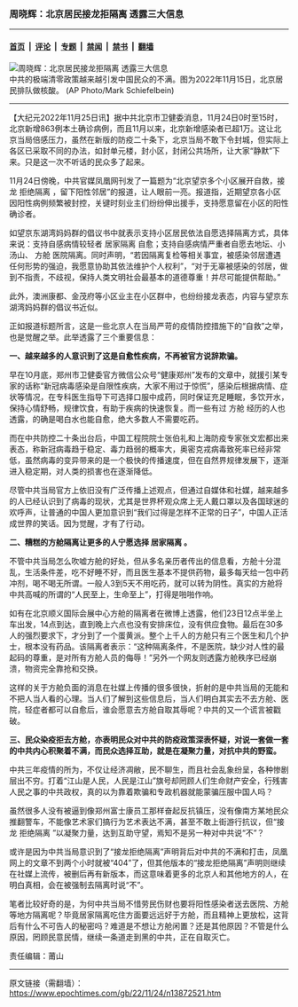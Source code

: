 ### 周晓辉：北京居民接龙拒隔离 透露三大信息

---

#### [首页](../../../..?n13872521) &nbsp;|&nbsp; [评论](../../../../../epoch-comment?n13872521) &nbsp;|&nbsp; [专题](../../../../../epoch-special?n13872521) &nbsp;|&nbsp; [禁闻](../../../../../epoch-news?n13872521) &nbsp;|&nbsp; [禁书](../../../../../books?n13872521) &nbsp;|&nbsp; [翻墙](https://github.com/gfw-breaker/nogfw/blob/master/README.md?n13872521)


<div><img alt="周晓辉：北京居民接龙拒隔离 透露三大信息" class="attachment-djy_600_400 size-djy_600_400 wp-post-image" src="https://i.epochtimes.com/assets/uploads/2022/11/id13869838-CP25121075-600x400.jpg"/>
<div class="caption">
 中共的极端清零政策越来越引发中国民众的不满。图为2022年11月15日，北京居民排队做核酸。 (AP Photo/Mark Schiefelbein)
</div></div><hr/><div class="post_content" id="artbody" itemprop="articleBody">
 <!-- article content begin -->
 <p>
  【大纪元2022年11月25日讯】据中共北京市卫健委消息，11月24日0时至15时，北京新增863例本土确诊病例，而且11月以来，北京新增感染者已超1万。这让北京当局倍感压力，虽然在新版的防疫二十条下，北京当局不敢下令封城，但实际上各区已采取不同的办法，如封单元楼，封小区，封闭公共场所，让大家“静默”下来。只是这一次不听话的民众多了起来。
 </p>
 <p>
  11月24日傍晚，中共官媒凤凰网刊发了一篇题为“北京望京多个小区展开自救，接龙
  <ok href="https://www.epochtimes.com/gb/tag/%E6%8B%92%E7%BB%9D%E9%9A%94%E7%A6%BB.html">
   拒绝隔离
  </ok>
  ，留下阳性邻居”的报道，让人眼前一亮。报道指，近期望京各小区因阳性病例频繁被封控，关键时刻业主们纷纷伸出援手，支持愿意留在小区的阳性确诊者。
 </p>
 <p>
  如望京东湖湾妈妈群的倡议书中就表示支持小区居民依法自愿选择隔离方式，具体来说：支持自感病情较轻者
  <ok href="https://www.epochtimes.com/gb/tag/%E5%B1%85%E5%AE%B6%E9%9A%94%E7%A6%BB.html">
   居家隔离
  </ok>
  自愈；支持自感病情严重者自愿去地坛、小汤山、
  <ok href="https://www.epochtimes.com/gb/tag/%E6%96%B9%E8%88%B1.html">
   方舱
  </ok>
  医院隔离。同时声明，“若因隔离复检等相关事宜，被感染邻居遭遇任何形势的强迫，我愿意协助其依法维护个人权利”，“对于无辜被感染的邻居，做到不指责，不歧视，保持人类文明社会最基本的道德尊重！并尽可能提供帮助。”
 </p>
 <p>
  此外，澳洲康都、金茂府等小区业主在小区群中，也纷纷接龙表态，内容与望京东湖湾妈妈群的倡议书近似。
 </p>
 <p>
  正如报道标题所言，这是一些北京人在当局严苛的疫情防控措施下的“自救”之举，也是觉醒之举。此举透露了三个重要信息：
 </p>
 <p>
  <strong>
   一、越来越多的人意识到了这是自愈性疾病，不再被官方说辞欺骗。
  </strong>
 </p>
 <p>
  早在10月底，郑州市卫健委官方微信公众号“健康郑州”发布的文章中，就援引某专家的话称“新冠病毒感染是自限性疾病，大家不用过于惊慌”，感染后根据病情、症状等情况，在专科医生指导下可选择口服中成药，同时保证充足睡眠，多饮开水，保持心情舒畅，规律饮食，有助于疾病的快速恢复。而一些有过
  <ok href="https://www.epochtimes.com/gb/tag/%E6%96%B9%E8%88%B1.html">
   方舱
  </ok>
  经历的人也透露，的确是喝白水也能自愈，绝大多数人不需要吃药。
 </p>
 <p>
  而在中共防控二十条出台后，中国工程院院士张伯礼和上海防疫专家张文宏都出来表态，称新冠病毒趋于稳定、毒力趋弱的概率大，奥密克戎病毒致死率已经非常低，虽然病毒的变异带来的是一个极快的传播速度，但在自然界规律发展下，逐渐进入稳定期，对人类的损害也在逐渐降低。
 </p>
 <p>
  尽管中共当局官方上依旧没有广泛传播上述观点，但通过自媒体和社媒，越来越多的人已经认识到了病毒的现状，尤其是世界杯观众席上无人戴口罩以及各国球迷的欢呼声，让普通的中国人更加意识到“我们过得是怎样不正常的日子”，中国人正活成世界的笑话。因为觉醒，才有了行动。
 </p>
 <p>
  <strong>
   二、糟糕的方舱隔离让更多的人宁愿选择
   <ok href="https://www.epochtimes.com/gb/tag/%E5%B1%85%E5%AE%B6%E9%9A%94%E7%A6%BB.html">
    居家隔离
   </ok>
   。
  </strong>
 </p>
 <p>
  不管中共当局怎么吹嘘方舱的好处，但从多名亲历者传出的信息看，方舱十分混乱，生活条件差，吃不好睡不好，而且医生基本不提供药物，最多每天给一包中药冲剂，喝不喝无所谓。一般人3到5天不用吃药，就可以转为阴性。真实的方舱将中共高喊的所谓的“人民至上，生命至上”，打得是啪啪作响。
 </p>
 <p>
  如有在北京顺义国际会展中心方舱的隔离者在微博上透露，他们23日12点半坐上车出发，14点到达，直到晚上六点也没有安排床位，没有供应食物。最后在30多人的强烈要求下，才分到了一个蛋黄派。整个上千人的方舱只有三个医生和几个护士，根本没有药品。该隔离者表示：“这种隔离条件，不是医院，缺少对人性的最起码的尊重，是对所有方舱人员的侮辱！”另外一个网友则透露方舱秩序已经崩溃，物资完全靠抢和交换。
 </p>
 <p>
  这样的关于方舱负面的消息在社媒上传播的很多很快，折射的是中共当局的无能和不把人当人看的心理。当人们了解到这些信息后，当人们明白其实去不去方舱、医院，轻症者都可以自愈后，谁会愿意去方舱自取其辱呢？中共的又一个谎言被戳破。
 </p>
 <p>
  <strong>
   三、民众染疫拒去方舱，亦表明民众对中共的防疫政策深表怀疑，对说一套做一套的中共内心积聚着不满，而民众选择互助，就是在凝聚力量，对抗中共的野蛮。
  </strong>
 </p>
 <p>
  中共三年疫情的所为，不仅让经济凋敝，民不聊生，而且社会乱象纷呈，各种惨剧层出不穷。打着“江山是人民，人民是江山”旗号却罔顾人们生命财产安全，行残害人民之事的中共政权，真的以为靠着欺骗和专政机器就能蒙骗压服中国人吗？
 </p>
 <p>
  虽然很多人没有被逼到像郑州富士康员工那样奋起反抗镇压，没有像南方某地民众推翻警车，不能像艺术家们搞行为艺术表达不满，甚至不敢上街游行抗议，但“接龙
  <ok href="https://www.epochtimes.com/gb/tag/%E6%8B%92%E7%BB%9D%E9%9A%94%E7%A6%BB.html">
   拒绝隔离
  </ok>
  ”以凝聚力量，达到互助守望，焉知不是另一种对中共说“不”？
 </p>
 <p>
  或许是因为中共当局意识到了“接龙拒绝隔离”声明背后对中共的不满和打击，凤凰网上的文章不到两个小时就被“404”了，但其他版本的“接龙拒绝隔离”声明则继续在社媒上流传，被删后再有新版本，而这意味着更多的北京人和其他地方的人，在明白真相，会在被强制去隔离时说“不”。
 </p>
 <p>
  笔者比较好奇的是，为何中共当局不惜劳民伤财也要将阳性感染者送去医院、方舱等地方隔离呢？毕竟居家隔离吃住方面要远远好于方舱，而且精神上更放松，这背后有什么不可告人的秘密吗？难道是不想让方舱闲置？还是其他原因？不管是什么原因，罔顾民意民情，继续一条道走到黑的中共，正在自取灭亡。
 </p>
 <p>
  责任编辑：莆山
 </p>
 <!-- article content end -->
 <div id="below_article_ad">
 </div>
</div>


---

原文链接（需翻墙）：https://www.epochtimes.com/gb/22/11/24/n13872521.htm